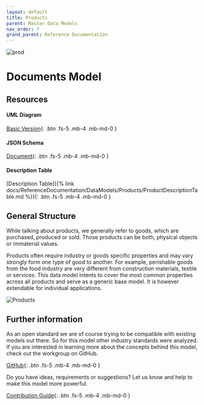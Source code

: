 ```yaml
---
layout: default
title: Products
parent: Master Data Models
nav_order: 7
grand_parent: Reference Documentation
---
```


![prod](https://img.shields.io/badge/Status-Production-brightgreen.svg)

# **Documents Model**

## Resources

#### UML Diagram

[Basic Version](https://github.com/openintegrationhub/openintegrationhub.github.io/blob/master/assets/DataModels/Products/productModelV2.svg){: .btn .fs-5 .mb-4 .mb-md-0 }

#### JSON Schema

[Document](https://github.com/openintegrationhub/openintegrationhub.github.io/blob/master/assets/DataModels/Products/product.json){: .btn .fs-5 .mb-4 .mb-md-0 }

#### Description Table

[Description Table]({% link docs/ReferenceDocumentation/DataModels/Products/ProductDescriptionTable.md %}){: .btn .fs-5 .mb-4 .mb-md-0 }

## General Structure

While talking about products, we generally refer to goods, which are purchased, produced or sold. Those products can be both, physical objects or immaterial values.

Products often require industry or goods specific properties and may vary strongly form one type of good to another. For example, perishable goods from the food industry are very different from construction materials, textile or services. This data model intents to cover the most common properties across all products and serve as a generic base model. It is however extendable for individual applications.

![Products](https://raw.githubusercontent.com/openintegrationhub/openintegrationhub.github.io/master/assets/DataModels/Products/productModelV2.png)

## Further information

As an open standard we are of course trying to be compatible with existing models out there. So for this model other industry standards were analyzed. If you are interested in learning more about the concepts behind this model, check out the workgroup on GitHub.

[GitHub](https://github.com/openintegrationhub/Data-and-Domain-Models){: .btn .fs-5 .mb-4 .mb-md-0 }

Do you have ideas, requirements or suggestions? Let us know and help to make this model more powerful.

[Contribution Guide](https://github.com/openintegrationhub/Data-and-Domain-Models/blob/master/CONTRIBUTING.md){: .btn .fs-5 .mb-4 .mb-md-0 }
